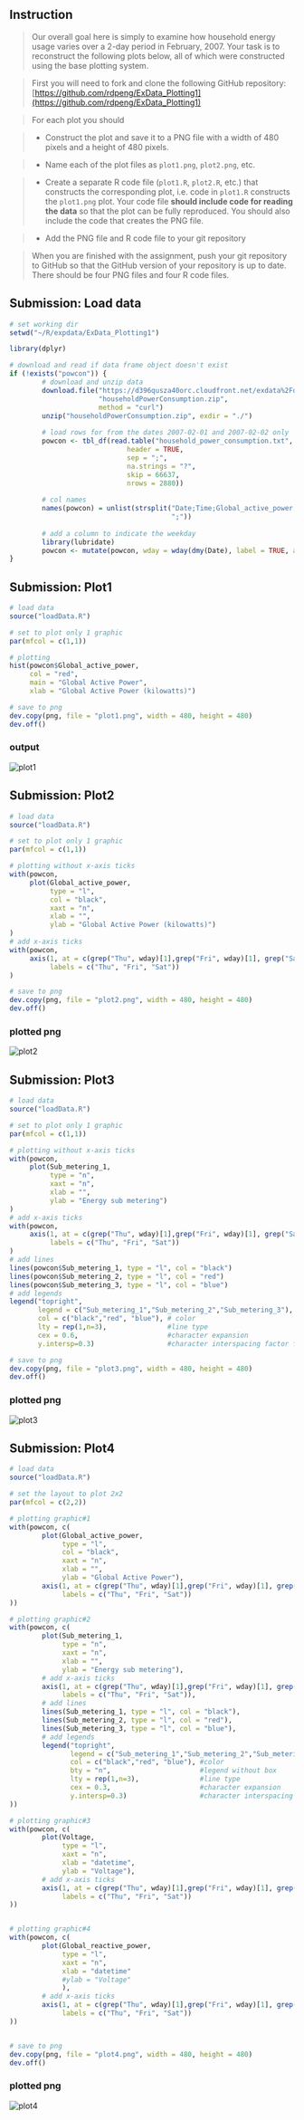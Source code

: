 ## Instruction

>Our overall goal here is simply to examine how household energy usage
varies over a 2-day period in February, 2007. Your task is to
reconstruct the following plots below, all of which were constructed
using the base plotting system.

>First you will need to fork and clone the following GitHub repository:
[https://github.com/rdpeng/ExData_Plotting1](https://github.com/rdpeng/ExData_Plotting1)


>For each plot you should

>* Construct the plot and save it to a PNG file with a width of 480
pixels and a height of 480 pixels.

>* Name each of the plot files as `plot1.png`, `plot2.png`, etc.

>* Create a separate R code file (`plot1.R`, `plot2.R`, etc.) that
constructs the corresponding plot, i.e. code in `plot1.R` constructs
the `plot1.png` plot. Your code file **should include code for reading
the data** so that the plot can be fully reproduced. You should also
include the code that creates the PNG file.

>* Add the PNG file and R code file to your git repository

>When you are finished with the assignment, push your git repository to
GitHub so that the GitHub version of your repository is up to
date. There should be four PNG files and four R code files.

## Submission: Load data

```r
# set working dir
setwd("~/R/expdata/ExData_Plotting1")

library(dplyr)

# download and read if data frame object doesn't exist
if (!exists("powcon")) {
        # download and unzip data
        download.file("https://d396qusza40orc.cloudfront.net/exdata%2Fdata%2Fhousehold_power_consumption.zip",
                      "householdPowerConsumption.zip",
                      method = "curl")
        unzip("householdPowerConsumption.zip", exdir = "./")
        
        # load rows for from the dates 2007-02-01 and 2007-02-02 only
        powcon <- tbl_df(read.table("household_power_consumption.txt", 
                             header = TRUE, 
                             sep = ";",
                             na.strings = "?",
                             skip = 66637,
                             nrows = 2880))
        
        # col names
        names(powcon) = unlist(strsplit("Date;Time;Global_active_power;Global_reactive_power;Voltage;Global_intensity;Sub_metering_1;Sub_metering_2;Sub_metering_3",
                                        ";"))
        
        # add a column to indicate the weekday
        library(lubridate)
        powcon <- mutate(powcon, wday = wday(dmy(Date), label = TRUE, abbr = TRUE))
}

```

## Submission: Plot1
```r
# load data
source("loadData.R")

# set to plot only 1 graphic
par(mfcol = c(1,1))

# plotting
hist(powcon$Global_active_power, 
     col = "red", 
     main = "Global Active Power", 
     xlab = "Global Active Power (kilowatts)")

# save to png
dev.copy(png, file = "plot1.png", width = 480, height = 480)
dev.off()
```

### output
![plot1](plot1.png)

## Submission: Plot2
```r
# load data
source("loadData.R")

# set to plot only 1 graphic
par(mfcol = c(1,1))

# plotting without x-axis ticks
with(powcon, 
     plot(Global_active_power,
          type = "l",
          col = "black", 
          xaxt = "n",
          xlab = "",
          ylab = "Global Active Power (kilowatts)")
)
# add x-axis ticks
with(powcon, 
     axis(1, at = c(grep("Thu", wday)[1],grep("Fri", wday)[1], grep("Sat", wday)[1]), 
          labels = c("Thu", "Fri", "Sat"))
)

# save to png
dev.copy(png, file = "plot2.png", width = 480, height = 480)
dev.off()
```

### plotted png
![plot2](plot2.png)

## Submission: Plot3
```r
# load data
source("loadData.R")

# set to plot only 1 graphic
par(mfcol = c(1,1))

# plotting without x-axis ticks
with(powcon, 
     plot(Sub_metering_1,
          type = "n",
          xaxt = "n",
          xlab = "",
          ylab = "Energy sub metering")
)
# add x-axis ticks
with(powcon, 
     axis(1, at = c(grep("Thu", wday)[1],grep("Fri", wday)[1], grep("Sat", wday)[1]), 
          labels = c("Thu", "Fri", "Sat"))
)
# add lines
lines(powcon$Sub_metering_1, type = "l", col = "black")
lines(powcon$Sub_metering_2, type = "l", col = "red")
lines(powcon$Sub_metering_3, type = "l", col = "blue")
# add legends
legend("topright", 
       legend = c("Sub_metering_1","Sub_metering_2","Sub_metering_3"), #legend text
       col = c("black","red", "blue"), # color
       lty = rep(1,n=3),               #line type
       cex = 0.6,                      #character expansion
       y.intersp=0.3)                  #character interspacing factor for vertital(y)

# save to png
dev.copy(png, file = "plot3.png", width = 480, height = 480)
dev.off()
```

### plotted png
![plot3](plot3.png)

## Submission: Plot4
```r
# load data
source("loadData.R")

# set the layout to plot 2x2 
par(mfcol = c(2,2))

# plotting graphic#1
with(powcon, c(
        plot(Global_active_power,
             type = "l",
             col = "black", 
             xaxt = "n",
             xlab = "",
             ylab = "Global Active Power"),
        axis(1, at = c(grep("Thu", wday)[1],grep("Fri", wday)[1], grep("Sat", wday)[1]), 
             labels = c("Thu", "Fri", "Sat"))
))

# plotting graphic#2
with(powcon, c(
        plot(Sub_metering_1,
             type = "n",
             xaxt = "n",
             xlab = "",
             ylab = "Energy sub metering"),
        # add x-axis ticks
        axis(1, at = c(grep("Thu", wday)[1],grep("Fri", wday)[1], grep("Sat", wday)[1]), 
             labels = c("Thu", "Fri", "Sat")),
        # add lines
        lines(Sub_metering_1, type = "l", col = "black"),
        lines(Sub_metering_2, type = "l", col = "red"),
        lines(Sub_metering_3, type = "l", col = "blue"),
        # add legends
        legend("topright", 
               legend = c("Sub_metering_1","Sub_metering_2","Sub_metering_3"), #legend text
               col = c("black","red", "blue"), #color
               bty = "n",                      #legend without box
               lty = rep(1,n=3),               #line type
               cex = 0.3,                      #character expansion
               y.intersp=0.3)                  #character interspacing factor for vertital(y)
))

# plotting graphic#3
with(powcon, c(
        plot(Voltage,
             type = "l",
             xaxt = "n",
             xlab = "datetime",
             ylab = "Voltage"),
        # add x-axis ticks
        axis(1, at = c(grep("Thu", wday)[1],grep("Fri", wday)[1], grep("Sat", wday)[1]), 
             labels = c("Thu", "Fri", "Sat"))
))


# plotting graphic#4
with(powcon, c(
        plot(Global_reactive_power,
             type = "l",
             xaxt = "n",
             xlab = "datetime"
             #ylab = "Voltage"
             ),
        # add x-axis ticks
        axis(1, at = c(grep("Thu", wday)[1],grep("Fri", wday)[1], grep("Sat", wday)[1]), 
             labels = c("Thu", "Fri", "Sat"))
))


# save to png
dev.copy(png, file = "plot4.png", width = 480, height = 480)
dev.off()
```

### plotted png
![plot4](plot4.png)
